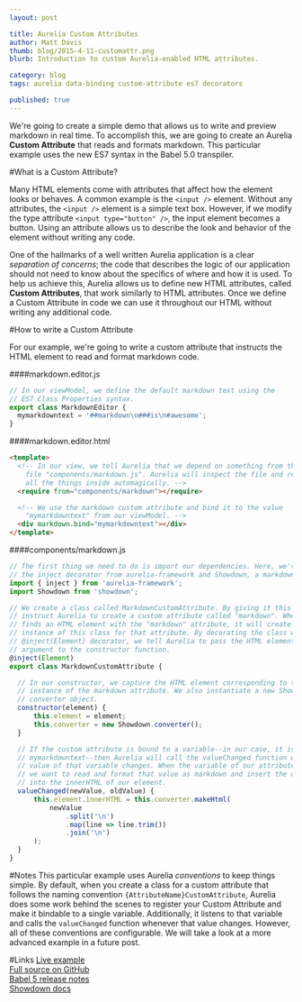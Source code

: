 ```yaml
---
layout: post

title: Aurelia Custom Attributes
author: Matt Davis
thumb: blog/2015-4-11-customattr.png
blurb: Introduction to custom Aurelia-enabled HTML attributes.

category: blog
tags: aurelia data-binding custom-attribute es7 decorators

published: true
---
```

We're going to create a simple demo that allows us to write and preview markdown in real time. To accomplish this, we are going to create an Aurelia **Custom Attribute** that reads and formats markdown. This particular example uses the new ES7 syntax in the Babel 5.0 transpiler.

#What is a Custom Attribute?

Many HTML elements come with attributes that affect how the element looks or behaves. A common example is the `<input />` element. Without any attributes, the `<input />` element is a simple text box. However, if we modify the type attribute `<input type="button" />`, the input element becomes a button. Using an attribute allows us to describe the look and behavior of the element without writing any code.

One of the hallmarks of a well written Aurelia application is a clear *separation of concerns*; the code that describes the logic of our application should not need to know about the specifics of where and how it is used. To help us achieve this, Aurelia allows us to define new HTML attributes, called **Custom Attributes**, that work similarly to HTML attributes. Once we define a Custom Attribute in code we can use it throughout our HTML without writing any additional code.

#How to write a Custom Attribute

For our example, we're going to write a custom attribute that instructs the HTML element to read and format markdown code.

####markdown.editor.js
```javascript
// In our viewModel, we define the default markdown text using the
// ES7 Class Properties syntax.
export class MarkdownEditor {
  mymarkdowntext = '##markdown\n###is\n#awesome';
}
```

####markdown.editor.html
```html
<template>
  <!-- In our view, we tell Aurelia that we depend on something from the 
    file "components/markdown.js". Aurelia will inspect the file and register
    all the things inside automagically. -->
  <require from="components/markdown"></require>

  <!-- We use the markdown custom attribute and bind it to the value 
    "mymarkdowntext" from our viewModel. -->
  <div markdown.bind="mymarkdowntext"></div>
</template>
```

####components/markdown.js
```javascript
// The first thing we need to do is import our dependencies. Here, we're using
// the inject decorator from aurelia-framework and Showdown, a markdown parser.
import { inject } from 'aurelia-framework';
import Showdown from 'showdown';

// We create a class called MarkdownCustomAttribute. By giving it this name, we 
// instruct Aurelia to create a custom attribute called "markdown". When Aurelia
// finds an HTML element with the "markdown" attribute, it will create a new 
// instance of this class for that attribute. By decorating the class with the 
// @inject(Element) decorator, we tell Aurelia to pass the HTML element as an 
// argument to the constructor function.
@inject(Element)
export class MarkdownCustomAttribute {  

  // In our constructor, we capture the HTML element corresponding to this 
  // instance of the markdown attribute. We also instantiate a new Showdown
  // converter object.
  constructor(element) {
      this.element = element;
      this.converter = new Showdown.converter();
  }

  // If the custom attribute is bound to a variable--in our case, it is bound to
  // mymarkdowntext--then Aurelia will call the valueChanged function when the 
  // value of that variable changes. When the variable of our attribute changes,
  // we want to read and format that value as markdown and insert the output 
  // into the innerHTML of our element.
  valueChanged(newValue, oldValue) {
      this.element.innerHTML = this.converter.makeHtml(
          newValue
              .split('\n')
              .map(line => line.trim())
              .join('\n')
      );
  }
}
```

#Notes
This particular example uses Aurelia *conventions* to keep things simple. By default, when you create a class for a custom attribute that follows the naming convention `{AttributeName}CustomAttribute`, Aurelia does some work behind the scenes to register your Custom Attribute and make it bindable to a single variable. Additionally, it listens to that variable and calls the `valueChanged` function whenever that value changes. However, all of these conventions are configurable. We will take a look at a more advanced example in a future post.

#Links
[Live example](https://davismj.github.io/aurelia-ide/#/markdown-preview)<br />
[Full source on GitHub](https://github.com/davismj/aurelia-ide)<br />
[Babel 5 release notes](http://babeljs.io/blog/2015/03/31/5.0.0/)<br />
[Showdown docs](https://github.com/showdownjs/showdown)